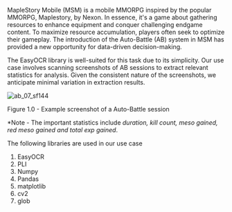 MapleStory Mobile (MSM) is a mobile MMORPG inspired by the popular MMORPG, Maplestory, by Nexon. In essence, it's a game about gathering resources to enhance equipment and conquer challenging endgame content. To maximize resource accumulation, players often seek to optimize their gameplay. The introduction of the Auto-Battle (AB) system in MSM has provided a new opportunity for data-driven decision-making.

The EasyOCR library is well-suited for this task due to its simplicity. Our use case involves scanning screenshots of AB sessions to extract relevant statistics for analysis. Given the consistent nature of the screenshots, we anticipate minimal variation in extraction results.

![ab_07_sf144](https://github.com/user-attachments/assets/88c48230-6c7d-499e-956d-833021bd7500)

Figure 1.0 - Example screenshot of a Auto-Battle session

*Note - The important statistics include _duration, kill count, meso gained, red meso gained and total exp gained_.

The following libraries are used in our use case
  1. EasyOCR
  2. PLI
  3. Numpy
  4. Pandas
  5. matplotlib
  6. cv2
  7. glob



